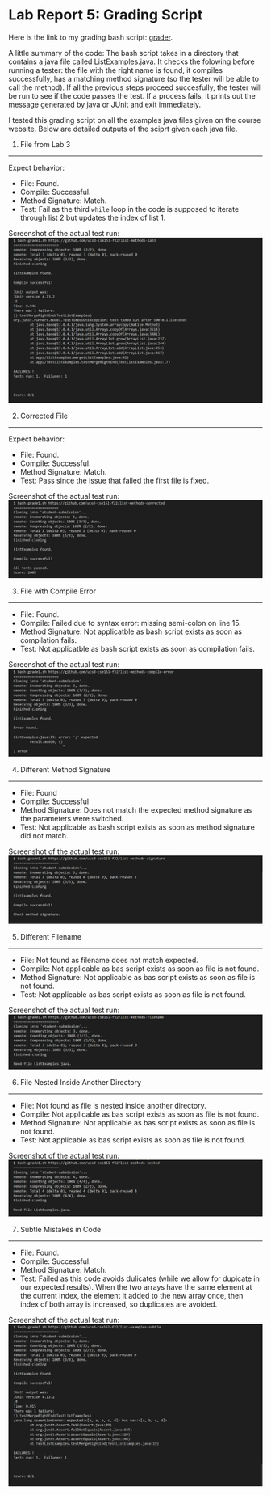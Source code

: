 Lab Report 5: Grading Script
============================

Here is the link to my grading bash script: [grader](grade1.sh).

A little summary of the code:
The bash script takes in a directory that contains a java file called ListExamples.java. It checks the folowing before running a tester: the file with the right name is found, it compiles successfully, has a matching method signature (so the tester will be able to call the method). If all the previous steps proceed succesfully, the tester will be run to see if the code passes the test. If a process fails, it prints out the message generated by java or JUnit and exit immediately.

I tested this grading script on all the examples java files given on the course website. Below are detailed outputs of the sciprt given each java file.

1. File from Lab 3
------------------
Expect behavior:
- File: Found.
- Compile: Successful.
- Method Signature: Match.
- Test: Fail as the third `while` loop in the code is supposed to iterate through list 2 but updates the index of list 1.

Screenshot of the actual test run:
![lab3](lab3_.png)

2. Corrected File
-----------------
Expect behavior:
- File: Found.
- Compile: Successful.
- Method Signature: Match.
- Test: Pass since the issue that failed the first file is fixed.

Screenshot of the actual test run:
![corrected](corrected.png)

3. File with Compile Error
--------------------------
- File: Found.
- Compile: Failed due to syntax error: missing semi-colon on line 15.
- Method Signature: Not applicatble as bash script exists as soon as compilation fails.
- Test: Not applicatble as bash script exists as soon as compilation fails.

Screenshot of the actual test run:
![compile-error](compile-error.png)

4. Different Method Signature
-----------------------------
- File: Found
- Compile: Successful
- Method Signature: Does not match the expected method signature as the parameters were switched.
- Test: Not applicable as bash script exists as soon as method signature did not match.

Screenshot of the actual test run:
![signature](signature.png)

5. Different Filename
---------------------
- File: Not found as filename does not match expected.
- Compile: Not applicable as bas script exists as soon as file is not found.
- Method Signature: Not applicable as bas script exists as soon as file is not found.
- Test: Not applicable as bas script exists as soon as file is not found.

Screenshot of the actual test run:
![filename](filename.png)

6. File Nested Inside Another Directory
---------------------------------------
- File: Not found as file is nested inside another directory.
- Compile: Not applicable as bas script exists as soon as file is not found.
- Method Signature: Not applicable as bas script exists as soon as file is not found.
- Test: Not applicable as bas script exists as soon as file is not found.

Screenshot of the actual test run:
![nested](nested.png)

7. Subtle Mistakes in Code
--------------------------
- File: Found.
- Compile: Successful.
- Method Signature: Match.
- Test: Failed as this code avoids dulicates (while we allow for dupicate in our expected results). When the two arrays have the same element at the current index, the element it added to the new array once, then index of both array is increased, so duplicates are avoided.

Screenshot of the actual test run:
![subtle](subtle.png)

